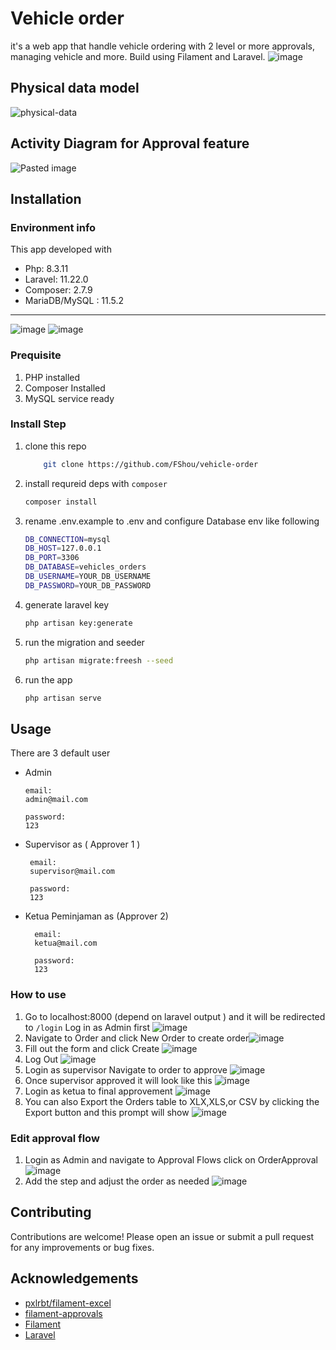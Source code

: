 # Vehicle order
it's a web app that handle vehicle ordering with 2 level or more approvals, managing vehicle and more. Build using Filament and Laravel.
![image](https://github.com/user-attachments/assets/ee21f7ae-c01f-46db-b56d-01501e94e11a)

## Physical data model
![physical-data](https://github.com/user-attachments/assets/3d2f7fb8-2ee2-4772-ae5a-b06f81b78914)

## Activity Diagram for Approval feature
![Pasted image](https://github.com/user-attachments/assets/1844438b-ce93-4441-8f99-f020c982e620)

## Installation
### Environment info
This app developed with
- Php: 8.3.11
- Laravel: 11.22.0
- Composer: 2.7.9
- MariaDB/MySQL : 11.5.2
---
![image](https://github.com/user-attachments/assets/059b0fd5-ac49-4724-a7f5-33cb56c2f93e)
![image](https://github.com/user-attachments/assets/3982c6da-38b4-4cb2-8131-908b1631295b)

### Prequisite
1. PHP installed
2. Composer Installed
3. MySQL service ready
### Install Step
1. clone this repo
    ```sh
        git clone https://github.com/FShou/vehicle-order
    ```
2. install requreid deps with `composer`
    ```sh
    composer install
    ```
3. rename .env.example to .env and configure Database env like following
    ```sh
    DB_CONNECTION=mysql
    DB_HOST=127.0.0.1
    DB_PORT=3306
    DB_DATABASE=vehicles_orders
    DB_USERNAME=YOUR_DB_USERNAME
    DB_PASSWORD=YOUR_DB_PASSWORD
    ```
4. generate laravel key
    ```sh
    php artisan key:generate
    ```
5. run the migration and seeder
    ```sh
    php artisan migrate:freesh --seed
    ```
6. run the app
    ```sh
    php artisan serve
    ```
## Usage
There are 3 default user
- Admin 
     ```
     email:
     admin@mail.com

     password:
     123
     ```
- Supervisor as ( Approver 1 )
    ```
     email:
     supervisor@mail.com

     password:
     123

     ```
- Ketua Peminjaman as (Approver 2)
   ```
     email:
     ketua@mail.com

     password:
     123
     ```
### How to use
1. Go to localhost:8000 (depend on laravel output ) and it will be redirected to `/login` Log in as Admin first ![image](https://github.com/user-attachments/assets/93d3c461-a625-434b-8135-ddbfdb5988fb)
2. Navigate to Order and click New Order to create order![image](https://github.com/user-attachments/assets/40c20f8c-b508-4faa-9c0b-2ac253ec6343)
3. Fill out the form and click Create ![image](https://github.com/user-attachments/assets/48f530a3-f62e-45a2-9df0-15f2383ad4d9)
5. Log Out ![image](https://github.com/user-attachments/assets/c92251fb-9823-4d85-8ccd-bf3d84ad34c6)
6. Login as supervisor Navigate to order to approve ![image](https://github.com/user-attachments/assets/236606f7-a21b-4be8-a96b-f8477c1a0600)
7. Once supervisor approved it will look like this ![image](https://github.com/user-attachments/assets/4f6368b1-a9c7-4904-a007-ccdf119da55f)
8. Login as ketua to final approvement ![image](https://github.com/user-attachments/assets/6dabb73b-5f33-414f-ae8f-3909970c93dc)
9. You can also Export the Orders table to XLX,XLS,or CSV by clicking the Export button and this prompt will show ![image](https://github.com/user-attachments/assets/6f01e4ab-2786-4e44-802b-f16d3006e5be)


### Edit approval flow
1. Login as Admin and navigate to Approval Flows click on OrderApproval ![image](https://github.com/user-attachments/assets/174b50a0-4687-41ca-9bfc-743794c380b8)
2. Add the step and adjust the order as needed ![image](https://github.com/user-attachments/assets/6bee479e-9510-4025-92ac-cdc6a6d56830)

## Contributing
Contributions are welcome! Please open an issue or submit a pull request for any improvements or bug fixes.

## Acknowledgements
- [pxlrbt/filament-excel](https://github.com/pxlrbt/filament-excel)
- [filament-approvals](https://github.com/eighty9nine/filament-approvals)
- [Filament](https://github.com/filamentphp/filament)
- [Laravel](https://github.com/laravel/laravel)
